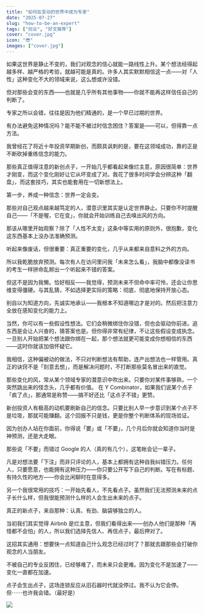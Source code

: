 ```yaml
---
title: "如何在变动的世界中成为专家"
date: "2025-07-27"
slug: "how-to-be-an-expert"
tags: ["创业", "好文推荐"]
cover: "cover.jpg"
icon: "😎"
images: ["cover.jpg"]
---
```

如果这世界是静止不变的，我们对观念的信心就能一路线性上升。某个想法经得起越多样、越严格的考验，就越可能是真的。许多人其实默默相信这一点——对「人性」这种变化不大的领域来说，这么想或许没错。



但对那些会变的东西——也就是几乎所有其他事物——你就不能再这样信任自己的判断了。



专家之所以会错，往往是因为他们精通的，是一个早已过期的世界。



有办法避免这种情况吗？能不能不被过时信念困住？答案是——可以，但得靠一点方法。



我曾经花了将近十年投资早期新创，而颇具讽刺的是，要在这领域成功，靠的正是不断砍掉重练信念的能力。



那些真正值得注意的新创点子，一开始几乎都看起来像烂主意，原因很简单：世界才刚变，而这个变化刚好让它从坏变成了对。我花了很多时间学会分辨这种「翻盘」，而这套技巧，其实也能套用在一切新想法上。



第一步，养成一种信念：世界一定会变。



那些对自己观点越来越笃定的人，潜意识里其实是认定世界静止。只要你不时提醒自己——「不是喔，它在变」，你就会开始训练自己去嗅出风的方向。



那该从哪里开始观察？除了「人性不太变」这条中等实用的原则外，很抱歉，变化这东西基本上没办法准确预测。



听起来像废话，但很重要：真正重要的变化，几乎从来都来自意料之外的方向。



所以我乾脆放弃预测。每次有人在访问里问我「未来怎么看」，我脑中都像没读书的考生一样拼命乱掰出一个听起来不错的答案。



但这不是因为我懒。恰好相反——我觉得，预测未来不但命中率可怜，还会让你思维变得僵硬。与其乱猜，不如选择更实际的策略：彻底、彻底地保持开放心态。



别自以为知道方向，先诚实地承认——我根本不知道哪边才是对的。然后把注意力全放在感知变化的能力上。



当然，你可以有一些假设性想法。它们会稍微绑住你没错，但也会驱动你前进。追东西是会让人兴奋的，猜答案也是。但你得非常有纪律，不让这些假设变成执念。
一旦别人开始把某个想法跟你绑在一起，那个想法就更可能变成你想相信的东西——这时你就该加倍怀疑它。



我相信，这种偏被动的做法，不只对判断想法有帮助，连产出想法也一样管用。真正的诀窍不是「刻意去想」，而是解决问题时，不打断那些莫名冒出来的直觉。



那些变化的风，常从某个领域专家的潜意识中吹出来。只要你对某件事够熟，一个突然跳出来的怪念头，几乎都有价值。
在 Y Combinator，如果我们说某个点子「疯了点」，那通常是称赞——搞不好还比「这点子不错」更赞。



新创投资人有极高的动机要刷新自己的信念。只要比别人早一步意识到某个点子不是垃圾，那就可能赚翻。这个回报不只是钱，更是你整个判断体系的现场验证。



因为创办人站在你面前，你得说「要」或「不要」，几个月后你就会知道你当时是神预测，还是大走眼。



那些说「不要」而错过 Google 的人（真的有几个），这笔帐会记一辈子。



凡是对想法要「下注」而非只评论的人，基本上都拥有这种自我纠错压力。任何人，只要愿意，也能拥有这种压力——你只要公开写下自己的判断。写在有标题、有持久性的地方——你会比闲聊时在意得多。



另一个我很常用的技巧：一开始先看人，不先看点子。虽然我们无法预测未来的点子长什么样，但我很能预测什么样的人会生出未来的点子。



真正的新点子，来自那种：认真、有劲、脑袋够独立的人。



当初我们其实觉得 Airbnb 是烂主意，但我们看得出来——创办人他们是那种「再怪都不会怕」的人，所以我们选择先信人、再信点子，最后押对了。



这招其实通用：想要快一点知道自己什么观念已经过时了？那就去跟那些会打破你观念的人当朋友。



不被自己的专业反困住，已经够难了，而未来只会更难。因为变化不是加速了——变化一直都在加速。



点子会生出点子，这场连锁反应从旧石器时代就没停过。我不认为它会停。
但⋯⋯也许我会错。（最好是）




![](https://prod-files-secure.s3.us-west-2.amazonaws.com/112d0858-5090-4d34-a606-b75eb8d65fd2/46476355-9cf3-4e99-9b7a-3531bc426380/1000202064.png?X-Amz-Algorithm=AWS4-HMAC-SHA256&X-Amz-Content-Sha256=UNSIGNED-PAYLOAD&X-Amz-Credential=ASIAZI2LB466RT5NYBIP%2F20250730%2Fus-west-2%2Fs3%2Faws4_request&X-Amz-Date=20250730T095348Z&X-Amz-Expires=3600&X-Amz-Security-Token=IQoJb3JpZ2luX2VjEJL%2F%2F%2F%2F%2F%2F%2F%2F%2F%2FwEaCXVzLXdlc3QtMiJHMEUCIQCHU7e7csXA32Mo1q1Onj49D%2BI%2FB%2BC9mnUoYyTDifDvOAIgVzRyn3fg57%2FZQmIAe1XL8p41idobKaGCjb2BT3%2FqzjEqiAQIu%2F%2F%2F%2F%2F%2F%2F%2F%2F%2F%2FARAAGgw2Mzc0MjMxODM4MDUiDDwbFvbwqmECxCIoEyrcA1KoUuezGUjv8RAbjUXpotqGxGcit%2FSCQJRe%2BoUeuhOLjs8JBC9ivhVFCHiJ1OPQuBTj6GtkMy3dzNCB9nNG1SSnp2bGVAsQcPrR1qNePPrrS%2B%2Bn87Xj3rGnSgx8RSM9D3D1ATjHCdeqzlhIvPo7GLOtVvYk33YkWVXBzkWJfUgZ9Z6%2B3BJFYM%2F5ci8wgnYOt2wrlQt%2F7t0jFLXu7ZpAhDUOu2vilguZUB078pvohtGysbcaFsAQmHvt2lKjJ3VLf3mRlC2g5p0NrI2i7KT6mh%2BtYpvM92QfA3%2Fj34MpbN5aiIlckAYwDR%2FOdLCbamROXghr3qMIAtLpnekSaa4N1o3TvY3On8dIeiijkN1jA%2F2LtKV4erwRgREuPB3GRc1aUwtNfefV6cImouUcg9ENALOpkgVnZtnfGOGSfpfn0hM%2FSi7m83kEnq2wNexEf1MJvO53JBRJ7q0lv8vRvdJdN59Q1JUUUR1chPMOIw2tVmQ%2BhR5C7mEogZvt8hNSg6X%2FJzTho1oumrQTD%2FMcjLuczFgwEiC38ueWXp4OK1VfAFIvwQ%2BFqBqjQhe9TUyC9AKZZ5VTbX6VKW5lMEoIIvxnMO%2Fwz%2BDssRrqiXYWRaMfL5Zxeqwdy%2Fr%2B2o21v%2BG7MIfQp8QGOqUBJvXIJk1cL2lrJa%2Bav0wC0UEtko%2FH4jZaG4rEPYcjPw8Xch8H1PjIVVxIFZFmzzwoQeJELRxUusArmZugi5qTn4JgL6CTv3ti7GzR9JWJpNlbY9ne0vAzw3bj8kN4VjGTQ4DRmno5VFF5C5Q2rhHDsY1O5XLyBJ12jeYc52GvSXHZJD%2FhDzwN3Fuf69y55PKLKyGWhdQdnhDrkdveUfDkprRQWTsP&X-Amz-Signature=a70c77702d68f066c016a2e30ccca84937b0f37f0f80cd774990e171b71076ba&X-Amz-SignedHeaders=host&x-amz-checksum-mode=ENABLED&x-id=GetObject)

